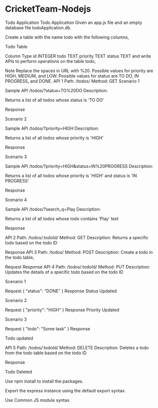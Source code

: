 # CricketTeam-Nodejs


Todo Application
Todo Application
Given an app.js file and an empty database file todoApplication.db.

Create a table with the name todo with the following columns,

Todo Table

Column	Type
id	INTEGER
todo	TEXT
priority	TEXT
status	TEXT
and write APIs to perform operations on the table todo,

Note
Replace the spaces in URL with %20.
Possible values for priority are HIGH, MEDIUM, and LOW.
Possible values for status are TO DO, IN PROGRESS, and DONE.
API 1
Path: /todos/
Method: GET
Scenario 1

Sample API /todos/?status=TO%20DO
Description:

Returns a list of all todos whose status is 'TO DO'

Response

Scenario 2

Sample API /todos/?priority=HIGH
Description:

Returns a list of all todos whose priority is 'HIGH'

Response

Scenario 3

Sample API /todos/?priority=HIGH&status=IN%20PROGRESS
Description:

Returns a list of all todos whose priority is 'HIGH' and status is 'IN PROGRESS'

Response

Scenario 4

Sample API /todos/?search_q=Play
Description:

Returns a list of all todos whose todo contains 'Play' text

Response

API 2
Path: /todos/:todoId/
Method: GET
Description:
Returns a specific todo based on the todo ID

Response
API 3
Path: /todos/
Method: POST
Description:
Create a todo in the todo table,

Request
Response
API 4
Path: /todos/:todoId/
Method: PUT
Description:
Updates the details of a specific todo based on the todo ID

Scenario 1

Request { "status": "DONE" }
Response
Status Updated

Scenario 2

Request { "priority": "HIGH" }
Response
Priority Updated

Scenario 3

Request { "todo": "Some task" }
Response

Todo updated

API 5
Path: /todos/:todoId/
Method: DELETE
Description:
Deletes a todo from the todo table based on the todo ID

Response

Todo Deleted

Use npm install to install the packages.

Export the express instance using the default export syntax.

Use Common JS module syntax.
